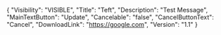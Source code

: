 {
  "Visibility": "VISIBLE",
  "Title": "Teft",
  "Description": "Test Message",
  "MainTextButton": "Update",
  "Cancelable": "false",
  "CancelButtonText": "Cancel",
  "DownloadLink": "https://google.com",
  "Version": "1.1"
}

